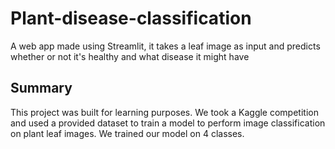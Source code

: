 # Plant-disease-classification

A web app made using Streamlit, it takes a leaf image as input and predicts whether or not it's healthy and what disease it might have

## Summary

This project was built for learning purposes. We took a Kaggle competition and used a provided dataset to train a model to perform image classification on plant leaf images. We trained our model on 4 classes.
